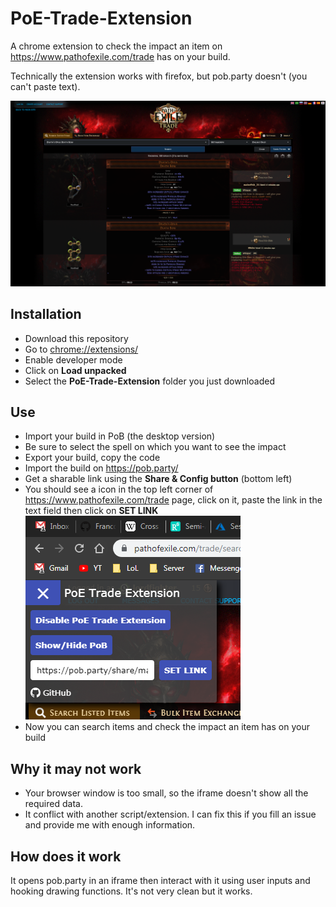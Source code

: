 # PoE-Trade-Extension
A chrome extension to check the impact an item on https://www.pathofexile.com/trade has on your build.  

Technically the extension works with firefox, but pob.party doesn't (you can't paste text).

![](img/capture-2.png?raw=true)

## Installation
- Download this repository
- Go to [chrome://extensions/](chrome://extensions/)
- Enable developer mode
- Click on **Load unpacked**
- Select the **PoE-Trade-Extension** folder you just downloaded

## Use
- Import your build in PoB (the desktop version)
- Be sure to select the spell on which you want to see the impact
- Export your build, copy the code
- Import the build on https://pob.party/
- Get a sharable link using the **Share & Config button** (bottom left)
- You should see a icon in the top left corner of https://www.pathofexile.com/trade page, click on it, paste the link in the text field then click on **SET LINK** ![](img/control-panel.png?raw=true)
- Now you can search items and check the impact an item has on your build

## Why it may not work
- Your browser window is too small, so the iframe doesn't show all the required data.
- It conflict with another script/extension. I can fix this if you fill an issue and provide me with enough information.

## How does it work
It opens pob.party in an iframe then interact with it using user inputs and hooking drawing functions. It's not very clean but it works.
